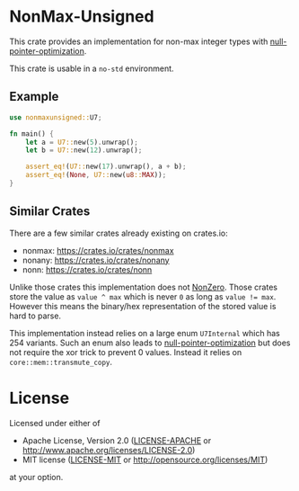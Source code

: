 # NonMax-Unsigned

This crate provides an implementation for non-max integer types
with [null-pointer-optimization].

This crate is usable in a `no-std` environment.

## Example

```rust
use nonmaxunsigned::U7;

fn main() {
    let a = U7::new(5).unwrap();
    let b = U7::new(12).unwrap();

    assert_eq!(U7::new(17).unwrap(), a + b);
    assert_eq!(None, U7::new(u8::MAX));
}
```

## Similar Crates

There are a few similar crates already existing on crates.io:

* nonmax: <https://crates.io/crates/nonmax>
* nonany: <https://crates.io/crates/nonany>
* nonn: <https://crates.io/crates/nonn>

Unlike those crates this implementation does not [NonZero](https://doc.rust-lang.org/stable/std/num/struct.NonZero.html).
Those crates store the value as `value ^ max` which is never `0` as long as `value != max`.
However this means the binary/hex representation of the stored value is hard to parse.

This implementation instead relies on a large enum `U7Internal` which has 254 variants.
Such an enum also leads to [null-pointer-optimization] but does not require the xor trick
to prevent 0 values.
Instead it relies on `core::mem::transmute_copy`.

# License

Licensed under either of

 * Apache License, Version 2.0
   ([LICENSE-APACHE](LICENSE-APACHE) or http://www.apache.org/licenses/LICENSE-2.0)
 * MIT license
   ([LICENSE-MIT](LICENSE-MIT) or http://opensource.org/licenses/MIT)

at your option.

[null-pointer-optimization]: https://doc.rust-lang.org/stable/std/option/index.html#representation
